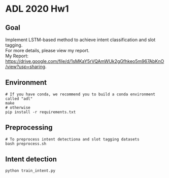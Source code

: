 # ADL 2020 Hw1 

## Goal
Implement LSTM-based method to achieve intent classification and slot tagging.  
For more details, please view my report.  
My Report: https://drive.google.com/file/d/1sMKaY5rVQAmWUk2gGfhkeo5m967AbKnO/view?usp=sharing.

## Environment
```shell
# If you have conda, we recommend you to build a conda environment called "adl"
make
# otherwise
pip install -r requirements.txt
```

## Preprocessing
```shell
# To preprocess intent detectiona and slot tagging datasets
bash preprocess.sh
```

## Intent detection
```shell
python train_intent.py
```

